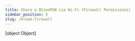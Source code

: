 ```yaml
---
title: Share a BloomPUB via Wi-Fi (Firewall Permissions)
sidebar_position: 5
slug: /bloom-firewall
---
```



[object Object]